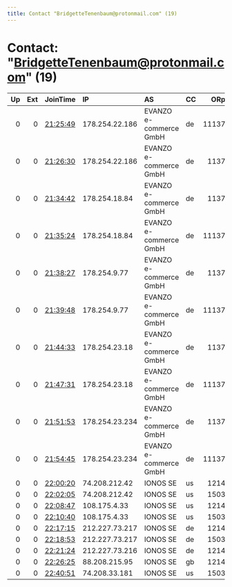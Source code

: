 ```yaml
---
title: Contact "BridgetteTenenbaum@protonmail.com" (19)
---
```


# Contact: "BridgetteTenenbaum@protonmail.com" (19)

|   Up |   Ext | JoinTime                                                                                              | IP             | AS                     | CC   |   ORp |   Dirp | OS    | Version   | Nickname   |   eFamMembers |
|-----:|------:|:------------------------------------------------------------------------------------------------------|:---------------|:-----------------------|:-----|------:|-------:|:------|:----------|:-----------|--------------:|
|    0 |     0 | [21:25:49](https://nusenu.github.io/OrNetStats/w/relay/F6207EF4BC0B9A6E9126D7A414F3526A8B1EB2B7.html) | 178.254.22.186 | EVANZO e-commerce GmbH | de   | 11137 |      0 | Linux | 0.4.6.9   | A          |             1 |
|    0 |     0 | [21:26:30](https://nusenu.github.io/OrNetStats/w/relay/F844B44E5863F77D02923E10FA51B5916CBE1B82.html) | 178.254.22.186 | EVANZO e-commerce GmbH | de   |  1137 |      0 | Linux | 0.4.6.9   | B          |             1 |
|    0 |     0 | [21:34:42](https://nusenu.github.io/OrNetStats/w/relay/263C5283E9BDA24D985D6EE49BA71B2F37E8FE37.html) | 178.254.18.84  | EVANZO e-commerce GmbH | de   |  1137 |      0 | Linux | 0.4.6.9   | C          |             1 |
|    0 |     0 | [21:35:24](https://nusenu.github.io/OrNetStats/w/relay/9A5401C554DC8CDAA28B88906A09B8E93E8D375A.html) | 178.254.18.84  | EVANZO e-commerce GmbH | de   | 11137 |      0 | Linux | 0.4.6.9   | D          |             1 |
|    0 |     0 | [21:38:27](https://nusenu.github.io/OrNetStats/w/relay/DD0D9F12986EF0F3BF9927F0409C0DB261CC97B2.html) | 178.254.9.77   | EVANZO e-commerce GmbH | de   |  1137 |      0 | Linux | 0.4.6.9   | E          |             1 |
|    0 |     0 | [21:39:48](https://nusenu.github.io/OrNetStats/w/relay/838CC84A83AC5F8C044E2B166B2375EDD5CBDC4A.html) | 178.254.9.77   | EVANZO e-commerce GmbH | de   | 11137 |      0 | Linux | 0.4.6.9   | F          |             1 |
|    0 |     0 | [21:44:33](https://nusenu.github.io/OrNetStats/w/relay/B15B5948C01D137C4FF74BB3FE8E5771BBEDD460.html) | 178.254.23.18  | EVANZO e-commerce GmbH | de   |  1137 |      0 | Linux | 0.4.6.9   | G          |             1 |
|    0 |     0 | [21:47:31](https://nusenu.github.io/OrNetStats/w/relay/F8C34A9A2533804D6B7B806DE23791CE826E2C3A.html) | 178.254.23.18  | EVANZO e-commerce GmbH | de   | 11137 |      0 | Linux | 0.4.6.9   | H          |             1 |
|    0 |     0 | [21:51:53](https://nusenu.github.io/OrNetStats/w/relay/4F8406FC9D20171F020CA4C5272FEF035090EED6.html) | 178.254.23.234 | EVANZO e-commerce GmbH | de   |  1137 |      0 | Linux | 0.4.6.9   | I          |             1 |
|    0 |     0 | [21:54:45](https://nusenu.github.io/OrNetStats/w/relay/A8A594CBB7FA8BC741A8FACCBE68AB1835101068.html) | 178.254.23.234 | EVANZO e-commerce GmbH | de   | 11137 |      0 | Linux | 0.4.6.9   | J          |             1 |
|    0 |     0 | [22:00:20](https://nusenu.github.io/OrNetStats/w/relay/804F2AD3FFAE88F50E5A9C39057ADC336D70F6CF.html) | 74.208.212.42  | IONOS SE               | us   |  1214 |      0 | Linux | 0.4.6.8   | K          |             1 |
|    0 |     0 | [22:02:05](https://nusenu.github.io/OrNetStats/w/relay/61BA5C508E3AE14C2DFF8DD677B100984CA3E09D.html) | 74.208.212.42  | IONOS SE               | us   |  1503 |      0 | Linux | 0.4.6.8   | L          |             1 |
|    0 |     0 | [22:08:47](https://nusenu.github.io/OrNetStats/w/relay/65BA943992D5C0E5311EAA16A16DE2A55F164BB9.html) | 108.175.4.33   | IONOS SE               | us   |  1214 |      0 | Linux | 0.4.6.8   | M          |             1 |
|    0 |     0 | [22:10:40](https://nusenu.github.io/OrNetStats/w/relay/395F1AD507DC268B148DC5E2955833932DC33A69.html) | 108.175.4.33   | IONOS SE               | us   |  1503 |      0 | Linux | 0.4.6.8   | N          |             1 |
|    0 |     0 | [22:17:15](https://nusenu.github.io/OrNetStats/w/relay/D8E2188A53653A8C2D39E72E8E987966F2992423.html) | 212.227.73.217 | IONOS SE               | de   |  1214 |      0 | Linux | 0.4.6.8   | O          |             1 |
|    0 |     0 | [22:18:53](https://nusenu.github.io/OrNetStats/w/relay/490832B7557808031E25E89DB7A88FE1A48002D8.html) | 212.227.73.217 | IONOS SE               | de   |  1503 |      0 | Linux | 0.4.6.8   | P          |             1 |
|    0 |     0 | [22:21:24](https://nusenu.github.io/OrNetStats/w/relay/D07B7B9185119985DEBBB2F4E19F6A19EA746CED.html) | 212.227.73.216 | IONOS SE               | de   |  1214 |      0 | Linux | 0.4.6.8   | Q          |             1 |
|    0 |     0 | [22:26:25](https://nusenu.github.io/OrNetStats/w/relay/2FCBF27FEBDC4FEFC3714C44885ACD8352791E76.html) | 88.208.215.95  | IONOS SE               | gb   |  1214 |      0 | Linux | 0.4.6.8   | S          |             1 |
|    0 |     0 | [22:40:51](https://nusenu.github.io/OrNetStats/w/relay/A456433F5413C349CD8BCD956B10912EA6C4E05E.html) | 74.208.33.181  | IONOS SE               | us   |  1503 |      0 | Linux | 0.4.6.8   | X          |             1 |
